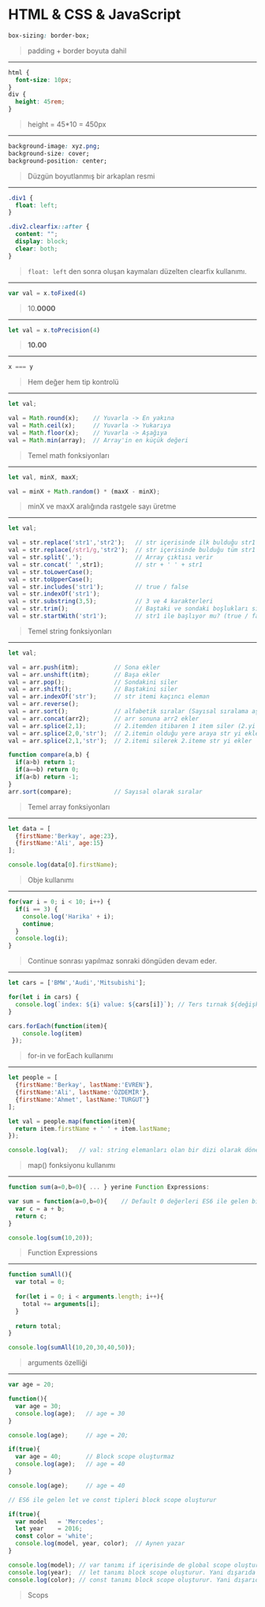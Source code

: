 # HTML & CSS & JavaScript

```css
box-sizing: border-box;
```
> padding + border boyuta dahil
---
```css
html {
  font-size: 10px;
}
div {
  height: 45rem;
}
```
> height = 45*10 = 450px 
---
```css
background-image: xyz.png;
background-size: cover;
background-position: center;
```
> Düzgün boyutlanmış bir arkaplan resmi
---
```css
.div1 {
  float: left;
}

.div2.clearfix::after {
  content: "";
  display: block;
  clear: both;
}
```
> ```float: left``` den sonra oluşan kaymaları düzelten clearfix kullanımı.
---
```javascript
var val = x.toFixed(4)
```
> 10.**0000**
---
```javascript
let val = x.toPrecision(4)
```
> **10.00**
---
```javascript
x === y
```
> Hem değer hem tip kontrolü
---
```javascript
let val;

val = Math.round(x);    // Yuvarla -> En yakına
val = Math.ceil(x);     // Yuvarla -> Yukarıya
val = Math.floor(x);    // Yuvarla -> Aşağıya
val = Math.min(array);  // Array'in en küçük değeri
```
> Temel math fonksiyonları
---
```javascript
let val, minX, maxX;

val = minX + Math.random() * (maxX - minX);
```
> minX ve maxX aralığında rastgele sayı üretme
---
```javascript
let val;

val = str.replace('str1','str2');   // str içerisinde ilk bulduğu str1 yerine str2'yi yazar
val = str.replace(/str1/g,'str2');  // str içerisinde bulduğu tüm str1 ler yerine str2'yi yazar
val = str.split(',');               // Array çıktısı verir
val = str.concat(' ',str1);         // str + ' ' + str1
val = str.toLowerCase();
val = str.toUpperCase();
val = str.includes('str1');         // true / false
val = str.indexOf('str1');
val = str.substring(3,5);           // 3 ve 4 karakterleri
val = str.trim();                   // Baştaki ve sondaki boşlukları siler
val = str.startWith('str1');        // str1 ile başlıyor mu? (true / false)
```
> Temel string fonksiyonları
---
```javascript
let val;

val = arr.push(itm);          // Sona ekler
val = arr.unshift(itm);       // Başa ekler
val = arr.pop();              // Sondakini siler
val = arr.shift();            // Baştakini siler
val = arr.indexOf('str');     // str itemi kaçıncı eleman
val = arr.reverse();    
val = arr.sort();             // alfabetik sıralar (Sayısal sıralama aşağıda)
val = arr.concat(arr2);       // arr sonuna arr2 ekler
val = arr.splice(2,1);        // 2.itemden itibaren 1 item siler (2.yi siler)
val = arr.splice(2,0,'str');  // 2.itemin olduğu yere araya str yi ekler
val = arr.splice(2,1,'str');  // 2.itemi silerek 2.iteme str yi ekler

function compare(a,b) {
  if(a>b) return 1;
  if(a==b) return 0;
  if(a<b) return -1;
}
arr.sort(compare);            // Sayısal olarak sıralar
```
> Temel array fonksiyonları
---
```javascript
let data = [
  {firstName:'Berkay', age:23},
  {firstName:'Ali', age:15}
];

console.log(data[0].firstName);
```
> Obje kullanımı
---
```javascript
for(var i = 0; i < 10; i++) {
  if(i == 3) {
    console.log('Harika' + i);
    continue;
  }
  console.log(i);
}
```
> Continue sonrası yapılmaz sonraki döngüden devam eder.
---
```javascript
let cars = ['BMW','Audi','Mitsubishi'];

for(let i in cars) {
  console.log(`index: ${i} value: ${cars[i]}`); // Ters tırnak ${değişken} kullanımı
}

cars.forEach(function(item){
    console.log(item)
 });
```
> for-in ve forEach kullanımı
---
```javascript
let people = [
  {firstName:'Berkay', lastName:'EVREN'},
  {firstName:'Ali', lastName:'ÖZDEMİR'},
  {firstName:'Ahmet', lastName:'TURGUT'}
];

let val = people.map(function(item){
  return item.firstName + ' ' + item.lastName;
});

console.log(val);   // val: string elemanları olan bir dizi olarak döner
```
> map() fonksiyonu kullanımı
---
```javascript
function sum(a=0,b=0){ ... } yerine Function Expressions:

var sum = function(a=0,b=0){    // Default 0 değerleri ES6 ile gelen bir özellik
  var c = a + b;
  return c;
}

console.log(sum(10,20));
```
> Function Expressions
---
```javascript
function sumAll(){
  var total = 0;
  
  for(let i = 0; i < arguments.length; i++){
    total += arguments[i];
  }
  
  return total;
}

console.log(sumAll(10,20,30,40,50));
```
> arguments özelliği
---
```javascript
var age = 20;

function(){
  var age = 30;
  console.log(age);   // age = 30
}

console.log(age);     // age = 20;

if(true){             
  var age = 40;       // Block scope oluşturmaz
  console.log(age);   // age = 40
}

console.log(age);     // age = 40

// ES6 ile gelen let ve const tipleri block scope oluşturur

if(true){
  var model   = 'Mercedes';
  let year    = 2016;
  const color = 'white';
  console.log(model, year, color);  // Aynen yazar
}

console.log(model); // var tanımı if içerisinde de global scope oluşturur. Yani dışarıda da geçerlidir. Aynen yazar.
console.log(year);  // let tanımı block scope oluşturur. Yani dışarıda geçerli değildir.
console.log(color); // const tanımı block scope oluşturur. Yani dışarıda geçerli değildir.
```
> Scops
